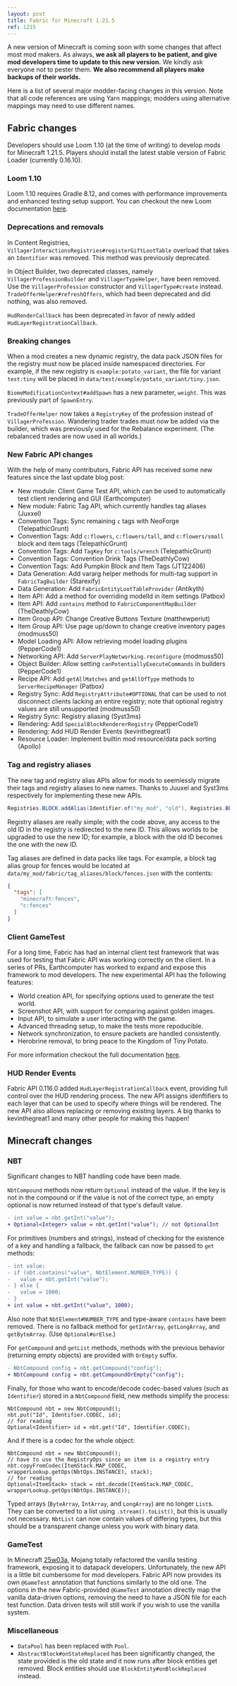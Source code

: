 ```yaml
---
layout: post
title: Fabric for Minecraft 1.21.5
ref: 1215
---
```

A new version of Minecraft is coming soon with some changes that affect most mod makers. As always, **we ask all players to be patient, and give mod developers time to update to this new version.** We kindly ask everyone not to pester them. **We also recommend all players make backups of their worlds.**

Here is a list of several major modder-facing changes in this version. Note that all code references are using Yarn mappings; modders using alternative mappings may need to use different names.

## Fabric changes
Developers should use Loom 1.10 (at the time of writing) to develop mods for Minecraft 1.21.5. Players should install the latest stable version of Fabric Loader (currently 0.16.10).

### Loom 1.10
Loom 1.10 requires Gradle 8.12, and comes with performance improvements and enhanced testing setup support. You can checkout the new Loom documentation [here](https://docs.fabricmc.net/develop/loom/).

### Deprecations and removals
In Content Registries, `VillagerInteractionsRegistries#registerGiftLootTable` overload that takes an `Identifier` was removed. This method was previously deprecated.

In Object Builder, two deprecated classes, namely `VillagerProfessionBuilder` and `VillagerTypeHelper`, have been removed. Use the `VillagerProfession` constructor and `VillagerType#create` instead. `TradeOfferHelper#refreshOffers`, which had been deprecated and did nothing, was also removed.

`HudRenderCallback` has been deprecated in favor of newly added `HudLayerRegistrationCallback`.

### Breaking changes
When a mod creates a new dynamic registry, the data pack JSON files for the registry must now be placed inside namespaced directories. For example, if the new registry is `example:potato_variant`, the file for variant `test:tiny` will be placed in `data/test/example/potato_variant/tiny.json`.<!-- https://github.com/FabricMC/fabric/pull/4180 -->

`BiomeModificationContext#addSpawn` has a new parameter, `weight`. This was previously part of `SpawnEntry`.

`TradeOfferHelper` now takes a `RegistryKey` of the profession instead of `VillagerProfession`. Wandering trader trades must now be added via the builder, which was previously used for the Rebalance experiment. (The rebalanced trades are now used in all worlds.)

### New Fabric API changes
With the help of many contributors, Fabric API has received some new features since the last update blog post:

- New module: Client Game Test API, which can be used to automatically test client rendering and GUI (Earthcomputer)
- New module: Fabric Tag API, which currently handles tag aliases (Juxxel)
- Convention Tags: Sync remaining `c` tags with NeoForge (TelepathicGrunt)
- Convention Tags: Add `c:flowers`, `c:flowers/tall`, and `c:flowers/small` block and item tags (TelepathicGrunt)
- Convention Tags: Add `TagKey` for `c:tools/wrench` (TelepathicGrunt)
- Convention Tags: Convention Drink Tags (TheDeathlyCow)
- Convention Tags: Add Pumpkin Block and Item Tags (JT122406)
- Data Generation: Add vararg helper methods for multi-tag support in `FabricTagBuilder` (Starexify)
- Data Generation: Add `FabricEntityLootTableProvider` (Antikyth)
- Item API: Add a method for overriding modelId in item settings (Patbox)
- Item API: Add `contains` method to `FabricComponentMapBuilder` (TheDeathlyCow)
- Item Group API: Change Creative Buttons Texture (matthewperiut)
- Item Group API: Use page up/down to change creative inventory pages (modmuss50)
- Model Loading API: Allow retrieving model loading plugins (PepperCode1)
- Networking API: Add `ServerPlayNetworking.reconfigure` (modmuss50)
- Object Builder: Allow setting `canPotentiallyExecuteCommands` in builders (PepperCode1)
- Recipe API: Add `getAllMatches` and `getAllOfType` methods to `ServerRecipeManager` (Patbox)
- Registry Sync: Add `RegistryAttribute#OPTIONAL` that can be used to not disconnect clients lacking an entire registry; note that optional registry values are still unsupported (modmuss50)
- Registry Sync: Registry aliasing (Syst3ms)
- Rendering: Add `SpecialBlockRendererRegistry` (PepperCode1)
- Rendering: Add HUD Render Events (kevinthegreat1)
- Resource Loader: Implement builtin mod resource/data pack sorting (Apollo)

### Tag and registry aliases
The new tag and registry alias APIs allow for mods to seemlessly migrate their tags and registry aliases to new names. Thanks to Juuxel and Syst3ms respectively for implementing these new APIs.

```java
Registries.BLOCK.addAlias(Identifier.of("my_mod", "old"), Registries.BLOCK.get(Identifier.of("my_mod", "new")));
```
Registry aliases are really simple; with the code above, any access to the old ID in the registry is redirected to the new ID. This allows worlds to be upgraded to use the new ID; for example, a block with the old ID becomes the one with the new ID.

Tag aliases are defined in data packs like tags. For example, a block tag alias group for fences would be located at `data/my_mod/fabric/tag_aliases/block/fences.json` with the contents:

```json
{
  "tags": [
    "minecraft:fences",
    "c:fences"
  ]
}
```

### Client GameTest
For a long time, Fabric has had an internal client test framework that was used for testing that Fabric API was working correctly on the client. In a series of PRs, Earthcomputer has worked to expand and expose this framework to mod developers. The new experimental API has the following features:
- World creation API, for specifying options used to generate the test world.
- Screenshot API, with support for comparing against golden images.
- Input API, to simulate a user interacting with the game.
- Advanced threading setup, to make the tests more repoducible.
- Network synchronization, to ensure packets are handled consistently.
- Herobrine removal, to bring peace to the Kingdom of Tiny Potato.

For more information checkout the full documentation [here](https://maven.fabricmc.net/docs/fabric-api-0.119.2+1.21.5/net/fabricmc/fabric/api/client/gametest/v1/package-summary.html).

### HUD Render Events
Fabric API 0.116.0 added `HudLayerRegistrationCallback` event, providing full control over the HUD rendering process. The new API assigns idenftifiers to each layer that can be used to specify where things will be rendered. The new API also allows replacing or removing existing layers. A big thanks to kevinthegreat1 and many other people for making this happen!

## Minecraft changes
### NBT
Significant changes to NBT handling code have been made.

`NbtCompound` methods now return `Optional` instead of the value. If the key is not in the compound or if the value is not of the correct type, an empty optional is now returned instead of that type's default value.

```diff
- int value = nbt.getInt("value");
+ Optional<Integer> value = nbt.getInt("value"); // not OptionalInt
```

For primitives (numbers and strings), instead of checking for the existence of a key and handling a fallback, the fallback can now be passed to `get` methods:

```diff
- int value;
- if (nbt.contains("value", NbtElement.NUMBER_TYPE)) {
-   value = nbt.getInt("value");
- } else {
-   value = 1000;
- }
+ int value = nbt.getInt("value", 1000);
```

Also note that `NbtElement#NUMBER_TYPE` and type-aware `contains` have been removed. There is no fallback method for `getIntArray`, `getLongArray`, and `getByteArray`. (Use `Optional#orElse`.)

For `getCompound` and `getList` methods, methods with the previous behavior (returning empty objects) are provided with `OrEmpty` suffix.

```diff
- NbtCompound config = nbt.getCompound("config");
+ NbtCompound config = nbt.getCompoundOrEmpty("config");
```

Finally, for those who want to encode/decode codec-based values (such as `Identifier`) stored in a `NbtCompound` field, new methods simplify the process:

```java=
NbtCompound nbt = new NbtCompound();
nbt.put("Id", Identifier.CODEC, id);
// for reading
Optional<Identifier> id = nbt.get("Id", Identifier.CODEC);
```

And if there is a codec for the whole object:
```java=
NbtCompound nbt = new NbtCompound();
// have to use the RegistryOps since an item is a registry entry
nbt.copyFromCodec(ItemStack.MAP_CODEC, wrapperLookup.getOps(NbtOps.INSTANCE), stack);
// for reading
Optional<ItemStack> stack = nbt.decode(ItemStack.MAP_CODEC, wrapperLookup.getOps(NbtOps.INSTANCE));
```

Typed arrays (`ByteArray`, `IntArray`, and `LongArray`) are no longer `List`s. They can be converted to a list using `.stream().toList()`, but this is usually not necessary. `NbtList` can now contain values of differing types, but this should be a transparent change unless you work with binary data.

### GameTest

In Minecraft [25w03a](https://www.minecraft.net/en-us/article/minecraft-snapshot-25w03a), Mojang totally refactored the vanilla testing framework, exposing it to datapack developers. Unfortunately, the new API is a little bit cumbersome for mod developers. Fabric API now provides its own `@GameTest` annotation that functions similarly to the old one. The options in the new Fabric-provided `@GameTest` annotation directly map the vanilla data-driven options, removing the need to have a JSON file for each test function. Data driven tests will still work if you wish to use the vanilla system.

### Miscellaneous
- `DataPool` has been replaced with `Pool`.
- `AbstractBlock#onStateReplaced` has been significantly changed, the state provided is the old state and it now runs after block entities get removed. Block entities should use `BlockEntity#onBlockReplaced` instead.

